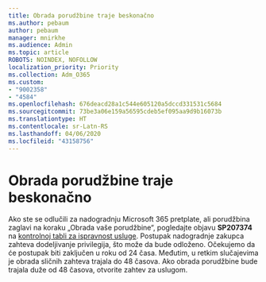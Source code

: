 ```yaml
---
title: Obrada porudžbine traje beskonačno
ms.author: pebaum
author: pebaum
manager: mnirkhe
ms.audience: Admin
ms.topic: article
ROBOTS: NOINDEX, NOFOLLOW
localization_priority: Priority
ms.collection: Adm_O365
ms.custom:
- "9002358"
- "4584"
ms.openlocfilehash: 676deacd28a1c544e605120a5dccd331531c5684
ms.sourcegitcommit: 73be3a06e159a56595cdeb5ef095aa9d9b16073b
ms.translationtype: HT
ms.contentlocale: sr-Latn-RS
ms.lasthandoff: 04/06/2020
ms.locfileid: "43158756"
---
```

# <a name="stuck-on-processing-order"></a>Obrada porudžbine traje beskonačno

Ako ste se odlučili za nadogradnju Microsoft 365 pretplate, ali porudžbina zaglavi na koraku „Obrada vaše porudžbine“, pogledajte objavu **SP207374** na [kontrolnoj tabli za ispravnost usluge](https://admin.microsoft.com/AdminPortal/Home?adminportal=1&msCV=%2BbOQtMNsz0ei8f5z.0.36#/servicehealth). Postupak nadogradnje zakupca zahteva dodeljivanje privilegija, što može da bude odloženo. Očekujemo da će postupak biti zaključen u roku od 24 časa. Međutim, u retkim slučajevima je obrada sličnih zahteva trajala do 48 časova. Ako obrada porudžbine bude trajala duže od 48 časova, otvorite zahtev za uslugom.
